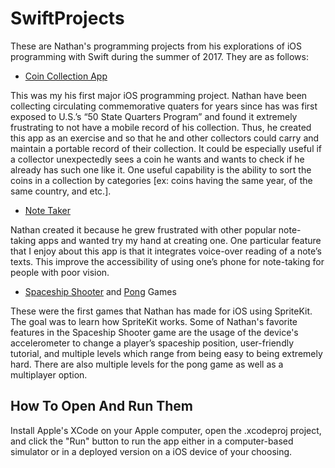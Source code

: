 # SwiftProjects
These are Nathan's programming projects from his explorations of iOS programming with Swift during the summer of 2017. They are as follows:

- [Coin Collection App](https://github.com/secnate/SwiftProjects/tree/main/CoinCollection)

This was my his first major iOS programming project. Nathan have been collecting circulating commemorative quaters for years since has was first exposed to U.S.’s “50 State Quarters Program” and found it extremely frustrating to not have a mobile record of his collection. Thus, he created this app as an exercise and so that he and other collectors could carry and maintain a portable record of their collection. It could be especially useful if a collector unexpectedly sees a coin he wants and wants to check if he already has such one like it. One useful capability is the ability to sort the coins in a collection by categories [ex: coins having the same year, of the same country, and etc.].

- [Note Taker](https://github.com/secnate/SwiftProjects/tree/main/Note%20Taker)

Nathan created it because he grew frustrated with other popular note-taking apps and wanted try my hand at creating one. One particular feature that I enjoy about this app is that it integrates voice-over reading of a note’s texts. This improve the accessibility of using one’s phone for note-taking for people with poor vision.

- [Spaceship Shooter](https://github.com/secnate/SwiftProjects/tree/main/SpaceshipGame) and [Pong](https://github.com/secnate/SwiftProjects/tree/main/Pong) Games

These were the first games that Nathan has made for iOS using SpriteKit. The goal was to learn how SpriteKit works. Some of Nathan's favorite features in the Spaceship Shooter game are the usage of the device's accelerometer to change a player’s spaceship position, user-friendly tutorial, and multiple levels which range from being easy to being extremely hard. There are also multiple levels for the pong game as well as a multiplayer option.

## How To Open And Run Them
Install Apple's XCode on your Apple computer, open the .xcodeproj project, and click the "Run" button to run the app either in a computer-based simulator or in a deployed version on a iOS device of your choosing.
